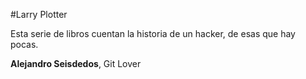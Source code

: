 #Larry Plotter

Esta serie de libros cuentan la historia de un hacker, de esas que hay pocas.

**Alejandro Seisdedos**, Git Lover